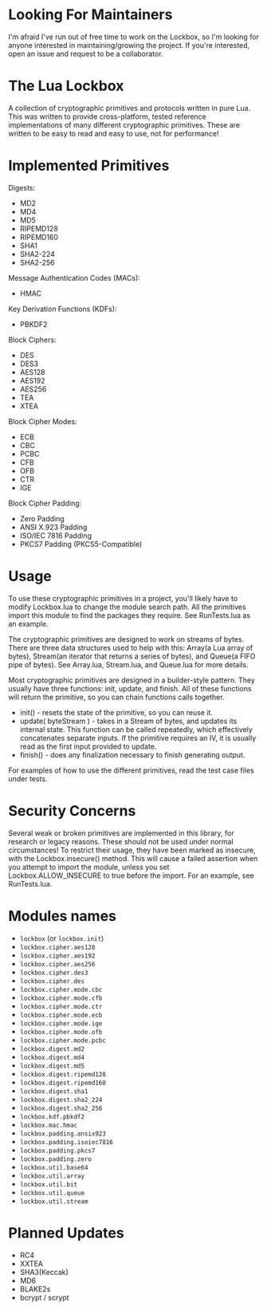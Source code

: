 # Looking For Maintainers

I'm afraid I've run out of free time to work on the Lockbox, so I'm looking for anyone interested in maintaining/growing the project.  If you're interested, open an issue and request to be a collaborator.

# The Lua Lockbox

A collection of cryptographic primitives and protocols written in pure Lua.  This was written to provide cross-platform, tested reference implementations of many different cryptographic primitives.  These are written to be easy to read and easy to use, not for performance!

# Implemented Primitives

Digests:
* MD2
* MD4
* MD5
* RIPEMD128
* RIPEMD160
* SHA1
* SHA2-224
* SHA2-256

Message Authentication Codes (MACs):
* HMAC

Key Derivation Functions (KDFs):
* PBKDF2

Block Ciphers:
* DES
* DES3
* AES128
* AES192
* AES256
* TEA
* XTEA

Block Cipher Modes:
* ECB
* CBC
* PCBC
* CFB
* OFB
* CTR
* IGE

Block Cipher Padding:
* Zero Padding
* ANSI X.923 Padding
* ISO/IEC 7816 Padding
* PKCS7 Padding (PKCS5-Compatible)

# Usage
To use these cryptographic primitives in a project, you'll likely have to modify Lockbox.lua to change the module search path.  All the primitives import this module to find the packages they require.  See RunTests.lua as an example.

The cryptographic primitives are designed to work on streams of bytes.  There are three data structures used to help with this:  Array(a Lua array of bytes), Stream(an iterator that returns a series of bytes), and Queue(a FIFO pipe of bytes).  See Array.lua, Stream.lua, and Queue.lua for more details.

Most cryptographic primitives are designed in a builder-style pattern.  They usually have three functions: init, update, and finish.  All of these functions will return the primitive, so you can chain functions calls together.

* init() - resets the state of the primitive, so you can reuse it.
* update( byteStream ) - takes in a Stream of bytes, and updates its internal state.  This function can be called repeatedly, which effectively concatenates separate inputs.  If the primitive requires an IV, it is usually read as the first input provided to update.
* finish() - does any finalization necessary to finish generating output.

For examples of how to use the different primitives, read the test case files under tests.

# Security Concerns
Several weak or broken primitives are implemented in this library, for research or legacy reasons.  These should not be used under normal circumstances!  To restrict their usage, they have been marked as insecure, with the Lockbox.insecure() method.  This will cause a failed assertion when you attempt to import the module, unless you set Lockbox.ALLOW_INSECURE to true before the import.  For an example, see RunTests.lua.

# Modules names

 * `lockbox` (or `lockbox.init`)
 * `lockbox.cipher.aes128`
 * `lockbox.cipher.aes192`
 * `lockbox.cipher.aes256`
 * `lockbox.cipher.des3`
 * `lockbox.cipher.des`
 * `lockbox.cipher.mode.cbc`
 * `lockbox.cipher.mode.cfb`
 * `lockbox.cipher.mode.ctr`
 * `lockbox.cipher.mode.ecb`
 * `lockbox.cipher.mode.ige`
 * `lockbox.cipher.mode.ofb`
 * `lockbox.cipher.mode.pcbc`
 * `lockbox.digest.md2`
 * `lockbox.digest.md4`
 * `lockbox.digest.md5`
 * `lockbox.digest.ripemd128`
 * `lockbox.digest.ripemd160`
 * `lockbox.digest.sha1`
 * `lockbox.digest.sha2_224`
 * `lockbox.digest.sha2_256`
 * `lockbox.kdf.pbkdf2`
 * `lockbox.mac.hmac`
 * `lockbox.padding.ansix923`
 * `lockbox.padding.isoiec7816`
 * `lockbox.padding.pkcs7`
 * `lockbox.padding.zero`
 * `lockbox.util.base64`
 * `lockbox.util.array`
 * `lockbox.util.bit`
 * `lockbox.util.queue`
 * `lockbox.util.stream`

# Planned Updates
* RC4
* XXTEA
* SHA3(Keccak)
* MD6
* BLAKE2s
* bcrypt / scrypt

